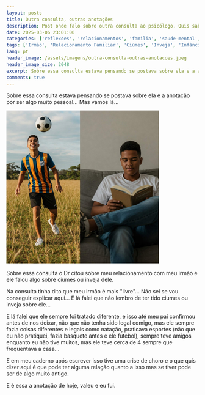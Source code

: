 ```yaml
---
layout: posts
title: Outra consulta, outras anotações
description: Post onde falo sobre outra consulta ao psicólogo. Quis saber sobre ciumes com meu irmão.
date: 2025-03-06 23:01:00
categories: ['reflexoes', 'relacionamentos', 'familia', 'saude-mental', 'experiencias-pessoais']
tags: ['Irmão', 'Relacionamento Familiar', 'Ciúmes', 'Inveja', 'Infância', 'Tratamento Diferente', 'Amigos', 'Esportes', 'Crise de Choro', 'Saúde Mental', 'Terapia', 'Sentimentos']
lang: pt
header_image: /assets/imagens/outra-consulta-outras-anotacoes.jpeg
header_image_size: 2048
excerpt: Sobre essa consulta estava pensando se postava sobre ela e a anotação por ser algo muito p...
comments: true
---
```


Sobre essa consulta estava pensando se postava sobre ela e a anotação por ser algo muito pessoal... Mas vamos lá...

<img loading='lazy' alt="Outra consulta, outras anotações" src="/assets/imagens/outra-consulta-outras-anotacoes.jpeg" width="400" height="400">

Sobre essa consulta o Dr citou sobre meu relacionamento com meu irmão e ele falou algo sobre ciumes ou inveja dele.

Na consulta tinha dito que meu irmão é mais "livre"... Não sei se vou conseguir explicar aqui... E lá falei que não lembro de ter tido ciumes ou inveja sobre ele...

E lá falei que ele sempre foi tratado diferente, e isso até meu pai confirmou antes de nos deixar, não que não tenha sido legal comigo, mas ele sempre fazia coisas diferentes e legais como natação, praticava esportes (não que eu não pratiquei, fazia basquete antes e ele futebol), sempre teve amigos enquanto eu não tive muitos, mas ele teve cerca de 4 sempre que frequentava a casa...

E em meu caderno após escrever isso tive uma crise de choro e o que quis dizer aqui é que pode ter alguma relação quanto a isso mas se tiver pode ser de algo muito antigo.

E é essa a anotação de hoje, valeu e eu fui.